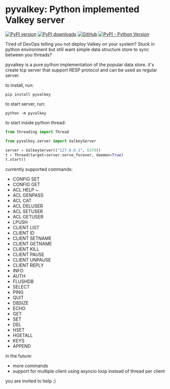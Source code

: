 # pyvalkey: Python implemented Valkey server

[![PyPI version](https://img.shields.io/pypi/v/r3dis.svg)](https://pypi.python.org/pypi/r3dis/)
[![PyPI downloads](https://img.shields.io/pypi/dm/r3dis.svg)](https://pypi.python.org/pypi/r3dis/)
[![GitHub](https://img.shields.io/github/license/netanelrevah/r3dis)](https://pypi.python.org/pypi/r3dis/)
[![PyPI - Python Version](https://img.shields.io/pypi/pyversions/r3dis)](https://pypi.python.org/pypi/r3dis/)

Tired of DevOps telling you not deploy Valkey on your system?
Stuck in python environment but still want simple data structure store to sync between you threads?

pyvalkey is a pure python implementation of the popular data store. it's create tcp server that support RESP protocol and can be used as regular server.

to install, run:
```shell
pip install pyvalkey
```

to start server, run:
```shell
python -m pyvalkey
```

to start inside python thread:

```python
from threading import Thread

from pyvalkey.server import ValkeyServer

server = ValkeyServer(("127.0.0.1", 6379))
t = Thread(target=server.serve_forever, daemon=True)
t.start()
```

currently supported commands:
* CONFIG SET
* CONFIG GET
* ACL HELP ~
* ACL GENPASS
* ACL CAT
* ACL DELUSER
* ACL SETUSER
* ACL GETUSER
* LPUSH
* CLIENT LIST
* CLIENT ID
* CLIENT SETNAME
* CLIENT GETNAME
* CLIENT KILL
* CLIENT PAUSE
* CLIENT UNPAUSE
* CLIENT REPLY
* INFO
* AUTH
* FLUSHDB
* SELECT
* PING
* QUIT
* DBSIZE
* ECHO
* GET
* SET
* DEL
* HSET
* HGETALL
* KEYS
* APPEND

in the future:
* more commands
* support for multiple client using asyncio loop instead of thread per client

you are invited to help :)
